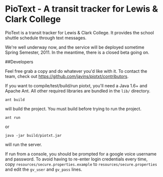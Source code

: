 # PioText - A transit tracker for Lewis & Clark College

PioText is a transit tracker for Lewis & Clark College.  It provides the
school shuttle schedule through text messages.

We're well underway now, and the service will be deployed sometime
Spring Semester, 2011.  In the meantime, there is a closed beta going
on.

##Developers

Feel free grab a copy and do whatever you'd like with it.  To contact
the team, check out https://github.com/javins/piotxt/contributors.

If you want to compile/test/build/run piotxt, you'll need a Java 1.6+
and Apache Ant. All other required libraries are bundled in the `lib/`
directory.

    ant build

will build the project.  You must build before trying to run the project.

    ant run

or

    java -jar build/piotxt.jar

will run the server.

If run from a console, you should be prompted for a google voice 
username and password.  To avoid having to re-enter login credentials
every time, copy `resources/secure.properties.example` to
`resources/secure.properties` and edit the `gv_user` and `gv_pass`
lines.